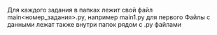 Для каждого задания в папках лежит свой файл main<номер_задания>.py, например main1.py для первого
 Файлы с данными лежат также внутри папок рядом с .py файлами
